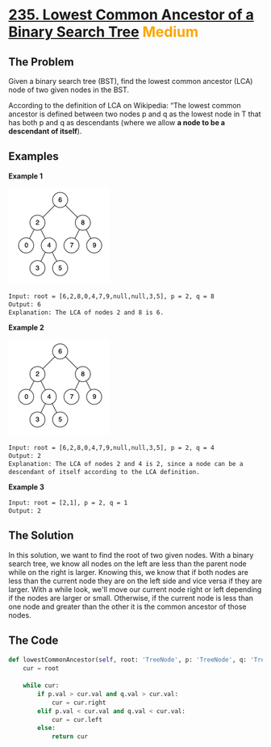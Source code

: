 # [235. Lowest Common Ancestor of a Binary Search Tree](https://leetcode.com/problems/lowest-common-ancestor-of-a-binary-search-tree/) <span style="color:orange">Medium</span>

## **The Problem**
Given a binary search tree (BST), find the lowest common ancestor (LCA) node of two given nodes in the BST.

According to the definition of LCA on Wikipedia: “The lowest common ancestor is defined between two nodes p and q as the lowest node in T that has both p and q as descendants (where we allow **a node to be a descendant of itself**).

## **Examples**
**Example 1**

![exampleImg](binarysearchtree_improved.png)
```
Input: root = [6,2,8,0,4,7,9,null,null,3,5], p = 2, q = 8
Output: 6
Explanation: The LCA of nodes 2 and 8 is 6.
```
**Example 2**

![exampleImg](binarysearchtree_improved.png)
```
Input: root = [6,2,8,0,4,7,9,null,null,3,5], p = 2, q = 4
Output: 2
Explanation: The LCA of nodes 2 and 4 is 2, since a node can be a descendant of itself according to the LCA definition.
```
**Example 3**


```
Input: root = [2,1], p = 2, q = 1
Output: 2
```

## **The Solution**
In this solution, we want to find the root of two given nodes. With a binary search tree, we know all nodes on the left are less than the parent node while on the right is larger. Knowing this, we know that if both nodes are less than the current node they are on the left side and vice versa if they are larger. With a while look, we'll move our current node right or left depending if the nodes are larger or small. Otherwise, if the current node is less than one node and greater than the other it is the common ancestor of those nodes.

## **The Code**

```python
def lowestCommonAncestor(self, root: 'TreeNode', p: 'TreeNode', q: 'TreeNode') -> 'TreeNode':
    cur = root
    
    while cur:
        if p.val > cur.val and q.val > cur.val:
            cur = cur.right
        elif p.val < cur.val and q.val < cur.val:
            cur = cur.left
        else: 
            return cur

```